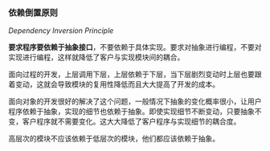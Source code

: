 ### 依赖倒置原则

*Dependency Inversion Principle*

**要求程序要依赖于抽象接口**，不要依赖于具体实现。要求对抽象进行编程，不要对实现进行编程，这样就降低了客户与实现模块间的耦合。

面向过程的开发，上层调用下层，上层依赖于下层，当下层剧烈变动时上层也要跟着变动，这就会导致模块的复用性降低而且大大提高了开发的成本。

面向对象的开发很好的解决了这个问题，一般情况下抽象的变化概率很小，让用户程序依赖于抽象，实现的细节也依赖于抽象。即使实现细节不断变动，只要抽象不变，客户程序就不需要变化。这大大降低了客户程序与实现细节的耦合度。

高层次的模块不应该依赖于低层次的模块，他们都应该依赖于抽象。